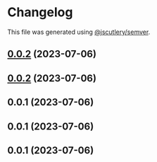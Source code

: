 # Changelog

This file was generated using [@jscutlery/semver](https://github.com/jscutlery/semver).

## [0.0.2](https://github.com/XIIKJIIX/nxrust/compare/justapp-0.0.1...justapp-0.0.2) (2023-07-06)

## [0.0.2](https://github.com/XIIKJIIX/nxrust/compare/justapp-0.0.1...justapp-0.0.2) (2023-07-06)

## 0.0.1 (2023-07-06)

## 0.0.1 (2023-07-06)

## 0.0.1 (2023-07-06)
